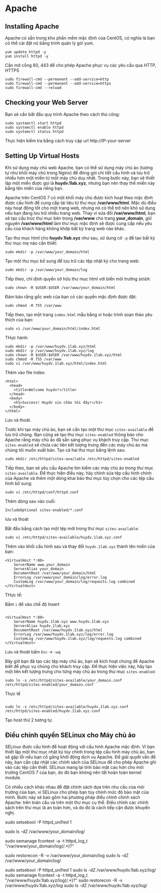 # Apache
## Installing Apache
Apache có sẵn trong kho phần mềm mặc định của CentOS, có nghĩa là bạn có thể cài đặt nó bằng trình quản lý gói yum.
```
yum update httpd -y
yum install httpd -y
```


Cần mở cổng 80, 443 để cho phép Apache phục vụ các yêu cầu qua HTTP, HTTPS

```
sudo firewall-cmd --permanent --add-service=http
sudo firewall-cmd --permanent --add-service=https
sudo firewall-cmd --reload
```

##  Checking your Web Server
Bạn sẽ cần bắt đầu quy trình Apache theo cách thủ công:
```
sudo systemctl start httpd
sudo systemctl enable httpd
sudo systemctl status httpd
```

Thực hiện kiểm tra bằng cách truy cập url http://IP-your-server 
## Setting Up Virtual Hosts
Khi sử dụng máy chủ web Apache, bạn có thể sử dụng máy chủ ảo (tương tự như khối máy chủ trong Nginx) để đóng gói chi tiết cấu hình và lưu trữ nhiều hơn một miền từ một máy chủ duy nhất. Trong bước này, bạn sẽ thiết lập một miền được gọi là **huydv.1lab.xyz**, nhưng bạn nên thay thế miền này bằng tên miền của riêng bạn. 

Apache trên CentOS 7 có một khối máy chủ được kích hoạt theo mặc định được cấu hình để cung cấp tài liệu từ thư mục **/var/www/html**. Mặc dù điều này hoạt động tốt cho một trang web, nhưng nó có thể trở nên khó sử dụng nếu bạn đang lưu trữ nhiều trang web. Thay vì sửa đổi **/var/www/html**, bạn sẽ tạo cấu trúc thư mục bên trong **/var/www** cho trang **your_domain**, giữ nguyên **/var/www/html** làm thư mục mặc định sẽ được cung cấp nếu yêu cầu của khách hàng không khớp bất kỳ trang web nào khác.

Tạo thư mục html cho **huydv.1lab.xyz** như sau, sử dụng cờ `-p` để tạo bất kỳ thư mục mẹ nào cần thiết:
```
sudo mkdir -p /var/www/your_domain/html
```

Tạo một thư mục bổ sung để lưu trữ các tệp nhật ký cho trang web:
```
sudo mkdir -p /var/www/your_domain/log
```

Tiếp theo, chỉ định quyền sở hữu thư mục html với biến môi trường `$USER`:
```
sudo chown -R $USER:$USER /var/www/your_domain/html
```

Đảm bảo rằng gốc web của bạn có các quyền mặc định được đặt:
```
sudo chmod -R 755 /var/www
```

Tiếp theo, tạo một trang `index.html` mẫu bằng vi hoặc trình soạn thảo yêu thích của bạn:
```
sudo vi /var/www/your_domain/html/index.html
```


THực hành:
```
sudo mkdir -p /var/www/huydv.1lab.xyz/html
sudo mkdir -p /var/www/huydv.1lab.xyz/log
sudo chown -R $USER:$USER /var/www/huydv.1lab.xyz/html
sudo chmod -R 755 /var/www
sudo vi /var/www/huydv.1lab.xyz/html/index.html
```

Thêm vào file index:
```
<html>
  <head>
    <title>Welcome huydv!</title>
  </head>
  <body>
    <h1>Success! Huydv xin chào tới đây!</h1>
  </body>
</html>
```

Lưu và thoát.

Trước khi tạo máy chủ ảo, bạn sẽ cần tạo một thư mục `sites-available` để lưu trữ chúng. Bạn cũng sẽ tạo thư mục `sites-enabled` thông báo cho Apache rằng máy chủ ảo đã sẵn sàng phục vụ khách truy cập. Thư mục `sites-enabled` sẽ chứa các liên kết tượng trưng đến các máy chủ ảo mà chúng tôi muốn xuất bản. Tạo cả hai thư mục bằng lệnh sau:
```
sudo mkdir /etc/httpd/sites-available /etc/httpd/sites-enabled
```

Tiếp theo, bạn sẽ yêu cầu Apache tìm kiếm các máy chủ ảo trong thư mục `sites-available`. Để thực hiện điều này, hãy chỉnh sửa tệp cấu hình chính của Apache và thêm một dòng khai báo thư mục tùy chọn cho các tệp cấu hình bổ sung:

```
sudo vi /etc/httpd/conf/httpd.conf
```

Thêm dòng sau vào cuối:
```
IncludeOptional sites-enabled/*.conf
```

lưu và thoát

Bắt đầu bằng cách tạo một tệp mới trong thư mục `sites-available`:
```
sudo vi /etc/httpd/sites-available/huydv.1lab.xyz.conf
```
Thêm vào khối cấu hình sau và thay đổi `huydv.1lab.xyz` thành tên miền của bạn:
```
<VirtualHost *:80>
    ServerName www.your_domain
    ServerAlias your_domain
    DocumentRoot /var/www/your_domain/html
    ErrorLog /var/www/your_domain/log/error.log
    CustomLog /var/www/your_domain/log/requests.log combined
</VirtualHost>
```
THực tế: 

Bấm `i` để vào chế độ Insert 
```

<VirtualHost *:80>
    ServerName huydv.1lab.xyz www.huydv.1lab.xyz
    ServerAlias huydv.1lab.xyz
    DocumentRoot /var/www/huydv.1lab.xyz/html
    ErrorLog /var/www/huydv.1lab.xyz/log/error.log
    CustomLog /var/www/huydv.1lab.xyz/log/requests.log combined
</VirtualHost>
```
Lưu và thoát bấm `Esc` -> `:wq` 

Bây giờ bạn đã tạo các tệp máy chủ ảo, bạn sẽ kích hoạt chúng để Apache biết để phục vụ chúng cho khách truy cập. Để thực hiện việc này, hãy tạo một liên kết tượng trưng cho từng máy chủ ảo trong thư mục `sites-enabled`:

```
sudo ln -s /etc/httpd/sites-available/your_domain.conf /etc/httpd/sites-enabled/your_domain.conf
```

Thực tế
```

sudo ln -s /etc/httpd/sites-available/huydv.1lab.xyz.conf /etc/httpd/sites-enabled/huydv.1lab.xyz.conf
```

Tạo host thứ 2 tương tự.
## Điều chỉnh quyền SELinux cho Máy chủ ảo
SELinux được cấu hình để hoạt động với cấu hình Apache mặc định. Vì bạn thiết lập một thư mục nhật ký tùy chỉnh trong tệp cấu hình máy chủ ảo, bạn sẽ gặp lỗi nếu bạn cố gắng khởi động dịch vụ Apache. Để giải quyết vấn đề này, bạn cần cập nhật các chính sách của SELinux để cho phép Apache ghi vào các tệp cần thiết. SELinux mang lại tính bảo mật cao hơn cho môi trường CentOS 7 của bạn, do đó bạn không nên tắt hoàn toàn kernel module.

Có nhiều cách khác nhau để đặt chính sách dựa trên nhu cầu của môi trường của bạn, vì SELinux cho phép bạn tùy chỉnh mức độ bảo mật của mình. Bước này sẽ bao gồm hai phương pháp điều chỉnh chính sách Apache: trên toàn cầu và trên một thư mục cụ thể. Điều chỉnh các chính sách trên thư mục là an toàn hơn, và do đó là cách tiếp cận được khuyến nghị.

sudo setsebool -P httpd_unified 1

sudo ls -dZ /var/www/your_domain/log/

sudo semanage fcontext -a -t httpd_log_t "/var/www/your_domain/log(/.*)?"

sudo restorecon -R -v /var/www/your_domain/log
sudo ls -dZ /var/www/your_domain/log/



sudo setsebool -P httpd_unified 1
sudo ls -dZ /var/www/huydv.1lab.xyz/log/
sudo semanage fcontext -a -t httpd_log_t "/var/www/huydv.1lab.xyz/log(/.*)?"
sudo restorecon -R -v /var/www/huydv.1lab.xyz/log
sudo ls -dZ /var/www/huydv.1lab.xyz/log/
